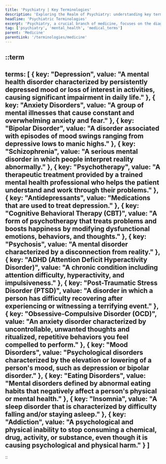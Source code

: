 ```yaml
---
title: 'Psychiatry | Key Terminologies'
description: 'Exploring the Realm of Psychiatry: understanding key terms related to mental health and disorders.'
headline: 'Psychiatric Terminologies'
excerpt: 'Psychiatry, a crucial branch of medicine, focuses on the diagnosis, treatment, and prevention of mental, emotional, and behavioral disorders, encompassing a broad range of specific terminologies.'
tag: ['psychiatry', 'mental_health', 'medical_terms']
parent: 'Medicine'
parentLink: '/terminologies/medicine'
---
```

::term
---
terms: [
    {
        key: "Depression",
        value: "A mental health disorder characterized by persistently depressed mood or loss of interest in activities, causing significant impairment in daily life."
    },
    {
        key: "Anxiety Disorders",
        value: "A group of mental illnesses that cause constant and overwhelming anxiety and fear."
    },
    {
        key: "Bipolar Disorder",
        value: "A disorder associated with episodes of mood swings ranging from depressive lows to manic highs."
    },
    {
        key: "Schizophrenia",
        value: "A serious mental disorder in which people interpret reality abnormally."
    },
    {
        key: "Psychotherapy",
        value: "A therapeutic treatment provided by a trained mental health professional who helps the patient understand and work through their problems."
    },
    {
        key: "Antidepressants",
        value: "Medications that are used to treat depression."
    },
    {
        key: "Cognitive Behavioral Therapy (CBT)",
        value: "A form of psychotherapy that treats problems and boosts happiness by modifying dysfunctional emotions, behaviors, and thoughts."
    },
    {
        key: "Psychosis",
        value: "A mental disorder characterized by a disconnection from reality."
    },
    {
        key: "ADHD (Attention Deficit Hyperactivity Disorder)",
        value: "A chronic condition including attention difficulty, hyperactivity, and impulsiveness."
    },
    {
        key: "Post-Traumatic Stress Disorder (PTSD)",
        value: "A disorder in which a person has difficulty recovering after experiencing or witnessing a terrifying event."
    },
    {
        key: "Obsessive-Compulsive Disorder (OCD)",
        value: "An anxiety disorder characterized by uncontrollable, unwanted thoughts and ritualized, repetitive behaviors you feel compelled to perform."
    },
    {
        key: "Mood Disorders",
        value: "Psychological disorders characterized by the elevation or lowering of a person's mood, such as depression or bipolar disorder."
    },
    {
        key: "Eating Disorders",
        value: "Mental disorders defined by abnormal eating habits that negatively affect a person's physical or mental health."
    },
    {
        key: "Insomnia",
        value: "A sleep disorder that is characterized by difficulty falling and/or staying asleep."
    },
    {
        key: "Addiction",
        value: "A psychological and physical inability to stop consuming a chemical, drug, activity, or substance, even though it is causing psychological and physical harm."
    }
]
---
::